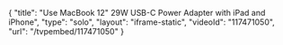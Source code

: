 {
    "title": "Use MacBook 12\" 29W USB-C Power Adapter with iPad and iPhone",
    "type": "solo",
    "layout": "iframe-static",
    "videoId": "117471050",
    "url": "\/tvpembed\/117471050"
}
